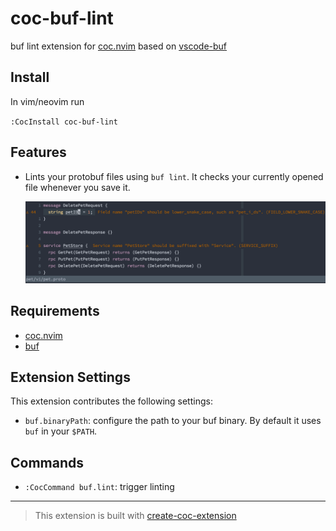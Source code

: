 # coc-buf-lint

buf lint extension for [coc.nvim](https://github.com/neoclide/coc.nvim) based on [vscode-buf](https://github.com/bufbuild/vscode-buf)

## Install

In vim/neovim run

`:CocInstall coc-buf-lint`

## Features

- Lints your protobuf files using `buf lint`. It checks your currently opened file
  whenever you save it.

  ![Lint errors](./lint_errors.png)

## Requirements

- [coc.nvim](https://github.com/neoclide/coc.nvim)
- [buf](https://docs.buf.build/installation)

## Extension Settings

This extension contributes the following settings:

- `buf.binaryPath`: configure the path to your buf binary. By default it uses `buf` in your `$PATH`.

## Commands

- `:CocCommand buf.lint`: trigger linting

---

> This extension is built with [create-coc-extension](https://github.com/fannheyward/create-coc-extension)
